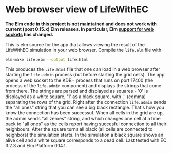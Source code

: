 Web browser view of LifeWithEC
==============================

 __The Elm code in this project is not maintained and does not work with current (post 0.15.x) Elm releases. In particular, Elm [support for web sockets](https://groups.google.com/forum/?fromgroups#!topic/elm-discuss/kFoIXJHNmkc) has changed.__
 
This is elm source for the app that allows viewing the result of the LifeWithEC simulation in your web browser.
Compile the `life.elm` file with 
 
```bash
elm-make life.elm --output life.html
```
This produces the `life.html` file that one can load in a web browser after starting the `life.admin` process (but before starting the grid cells).
The app opens a web socket to the KDB+ process that runs on port 17400 (the process of the `life.admin` component) and displays the strings that come from there. The strings are parsed and displayed as squares - '0' is displayed as a white square, '1' as a black square, with ',' (comma) separating the rows of the grid. Right after the connection `life.admin` sends the "all ones" string that you can see a big black rectangle. That's how you know the connection has been successuf. When all cells in the grid are up, the admin sends "all zeroes" string, and which changes one cell at a time back to "all ones" as the cells report having succesful connection to all their neighbours. After the square turns all black (all cells are connected to neighbors) the simulation starts. In the simulation a black square shows an alive cell and a white square corresponds to a dead cell.
Last tested with EC 3.2.3 and Elm Platform 0.14.1.
